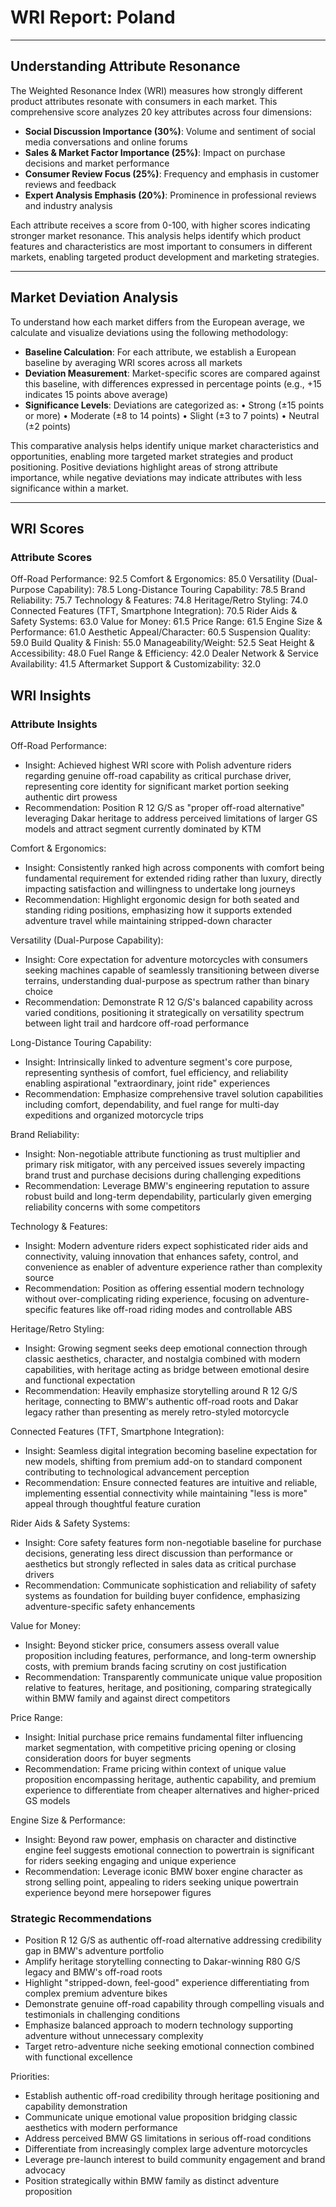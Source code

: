 # WRI Report: Poland

---

## Understanding Attribute Resonance

The Weighted Resonance Index (WRI) measures how strongly different product attributes resonate with consumers in each market. This comprehensive score analyzes 20 key attributes across four dimensions:

- **Social Discussion Importance (30%)**: Volume and sentiment of social media conversations and online forums
- **Sales & Market Factor Importance (25%)**: Impact on purchase decisions and market performance
- **Consumer Review Focus (25%)**: Frequency and emphasis in customer reviews and feedback
- **Expert Analysis Emphasis (20%)**: Prominence in professional reviews and industry analysis

Each attribute receives a score from 0-100, with higher scores indicating stronger market resonance. This analysis helps identify which product features and characteristics are most important to consumers in different markets, enabling targeted product development and marketing strategies.

---

## Market Deviation Analysis

To understand how each market differs from the European average, we calculate and visualize deviations using the following methodology:

- **Baseline Calculation**: For each attribute, we establish a European baseline by averaging WRI scores across all markets
- **Deviation Measurement**: Market-specific scores are compared against this baseline, with differences expressed in percentage points (e.g., +15 indicates 15 points above average)
- **Significance Levels**: Deviations are categorized as: • Strong (±15 points or more) • Moderate (±8 to 14 points) • Slight (±3 to 7 points) • Neutral (±2 points)

This comparative analysis helps identify unique market characteristics and opportunities, enabling more targeted market strategies and product positioning. Positive deviations highlight areas of strong attribute importance, while negative deviations may indicate attributes with less significance within a market.

---

## WRI Scores

### Attribute Scores
Off-Road Performance: 92.5
Comfort & Ergonomics: 85.0
Versatility (Dual-Purpose Capability): 78.5
Long-Distance Touring Capability: 78.5
Brand Reliability: 75.7
Technology & Features: 74.8
Heritage/Retro Styling: 74.0
Connected Features (TFT, Smartphone Integration): 70.5
Rider Aids & Safety Systems: 63.0
Value for Money: 61.5
Price Range: 61.5
Engine Size & Performance: 61.0
Aesthetic Appeal/Character: 60.5
Suspension Quality: 59.0
Build Quality & Finish: 55.0
Manageability/Weight: 52.5
Seat Height & Accessibility: 48.0
Fuel Range & Efficiency: 42.0
Dealer Network & Service Availability: 41.5
Aftermarket Support & Customizability: 32.0

## WRI Insights

### Attribute Insights
Off-Road Performance:
- Insight: Achieved highest WRI score with Polish adventure riders regarding genuine off-road capability as critical purchase driver, representing core identity for significant market portion seeking authentic dirt prowess
- Recommendation: Position R 12 G/S as "proper off-road alternative" leveraging Dakar heritage to address perceived limitations of larger GS models and attract segment currently dominated by KTM

Comfort & Ergonomics:
- Insight: Consistently ranked high across components with comfort being fundamental requirement for extended riding rather than luxury, directly impacting satisfaction and willingness to undertake long journeys
- Recommendation: Highlight ergonomic design for both seated and standing riding positions, emphasizing how it supports extended adventure travel while maintaining stripped-down character

Versatility (Dual-Purpose Capability):
- Insight: Core expectation for adventure motorcycles with consumers seeking machines capable of seamlessly transitioning between diverse terrains, understanding dual-purpose as spectrum rather than binary choice
- Recommendation: Demonstrate R 12 G/S's balanced capability across varied conditions, positioning it strategically on versatility spectrum between light trail and hardcore off-road performance

Long-Distance Touring Capability:
- Insight: Intrinsically linked to adventure segment's core purpose, representing synthesis of comfort, fuel efficiency, and reliability enabling aspirational "extraordinary, joint ride" experiences
- Recommendation: Emphasize comprehensive travel solution capabilities including comfort, dependability, and fuel range for multi-day expeditions and organized motorcycle trips

Brand Reliability:
- Insight: Non-negotiable attribute functioning as trust multiplier and primary risk mitigator, with any perceived issues severely impacting brand trust and purchase decisions during challenging expeditions
- Recommendation: Leverage BMW's engineering reputation to assure robust build and long-term dependability, particularly given emerging reliability concerns with some competitors

Technology & Features:
- Insight: Modern adventure riders expect sophisticated rider aids and connectivity, valuing innovation that enhances safety, control, and convenience as enabler of adventure experience rather than complexity source
- Recommendation: Position as offering essential modern technology without over-complicating riding experience, focusing on adventure-specific features like off-road riding modes and controllable ABS

Heritage/Retro Styling:
- Insight: Growing segment seeks deep emotional connection through classic aesthetics, character, and nostalgia combined with modern capabilities, with heritage acting as bridge between emotional desire and functional expectation
- Recommendation: Heavily emphasize storytelling around R 12 G/S heritage, connecting to BMW's authentic off-road roots and Dakar legacy rather than presenting as merely retro-styled motorcycle

Connected Features (TFT, Smartphone Integration):
- Insight: Seamless digital integration becoming baseline expectation for new models, shifting from premium add-on to standard component contributing to technological advancement perception
- Recommendation: Ensure connected features are intuitive and reliable, implementing essential connectivity while maintaining "less is more" appeal through thoughtful feature curation

Rider Aids & Safety Systems:
- Insight: Core safety features form non-negotiable baseline for purchase decisions, generating less direct discussion than performance or aesthetics but strongly reflected in sales data as critical purchase drivers
- Recommendation: Communicate sophistication and reliability of safety systems as foundation for building buyer confidence, emphasizing adventure-specific safety enhancements

Value for Money:
- Insight: Beyond sticker price, consumers assess overall value proposition including features, performance, and long-term ownership costs, with premium brands facing scrutiny on cost justification
- Recommendation: Transparently communicate unique value proposition relative to features, heritage, and positioning, comparing strategically within BMW family and against direct competitors

Price Range:
- Insight: Initial purchase price remains fundamental filter influencing market segmentation, with competitive pricing opening or closing consideration doors for buyer segments
- Recommendation: Frame pricing within context of unique value proposition encompassing heritage, authentic capability, and premium experience to differentiate from cheaper alternatives and higher-priced GS models

Engine Size & Performance:
- Insight: Beyond raw power, emphasis on character and distinctive engine feel suggests emotional connection to powertrain is significant for riders seeking engaging and unique experience
- Recommendation: Leverage iconic BMW boxer engine character as strong selling point, appealing to riders seeking unique powertrain experience beyond mere horsepower figures

### Strategic Recommendations
- Position R 12 G/S as authentic off-road alternative addressing credibility gap in BMW's adventure portfolio
- Amplify heritage storytelling connecting to Dakar-winning R80 G/S legacy and BMW's off-road roots
- Highlight "stripped-down, feel-good" experience differentiating from complex premium adventure bikes
- Demonstrate genuine off-road capability through compelling visuals and testimonials in challenging conditions
- Emphasize balanced approach to modern technology supporting adventure without unnecessary complexity
- Target retro-adventure niche seeking emotional connection combined with functional excellence

Priorities:
- Establish authentic off-road credibility through heritage positioning and capability demonstration
- Communicate unique emotional value proposition bridging classic aesthetics with modern performance
- Address perceived BMW GS limitations in serious off-road conditions
- Differentiate from increasingly complex large adventure motorcycles
- Leverage pre-launch interest to build community engagement and brand advocacy
- Position strategically within BMW family as distinct adventure proposition
